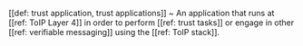 [[def: trust application, trust applications]]
~ An application that runs at [[ref: ToIP Layer 4]] in order to perform [[ref: trust tasks]] or engage in other [[ref: verifiable messaging]] using the [[ref: ToIP stack]].

